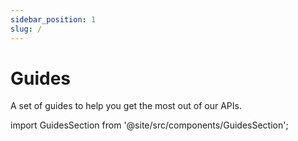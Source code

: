 ```yaml
---
sidebar_position: 1
slug: /
---
```


# Guides

A set of guides to help you get the most out of our APIs.

import GuidesSection from '@site/src/components/GuidesSection';

<GuidesSection className="two-cols" />